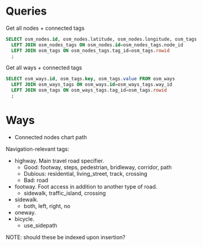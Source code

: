 # Queries

Get all nodes + connected tags
```sql
SELECT osm_nodes.id, osm_nodes.latitude, osm_nodes.longitude, osm_tags.key, osm_tags.value, FROM osm_nodes
  LEFT JOIN osm_nodes_tags ON osm_nodes.id=osm_nodes_tags.node_id
  LEFT JOIN osm_tags ON osm_nodes_tags.tag_id=osm_tags.rowid
  ;
```

Get all ways + connected tags
```sql
SELECT osm_ways.id, osm_tags.key, osm_tags.value FROM osm_ways
  LEFT JOIN osm_ways_tags ON osm_ways.id=osm_ways_tags.way_id
  LEFT JOIN osm_tags ON osm_ways_tags.tag_id=osm_tags.rowid
  ;
```

# Ways

- Connected nodes chart path

Navigation-relevant tags:

- highway. Main travel road specifier.
  - Good: footway, steps, pedestrian, bridleway, corridor, path 
  - Dubious: residential, living_street, track, crossing
  - Bad: road
- footway. Foot access in addition to another type of road.
  - sidewalk, traffic_island, crossing
- sidewalk.
  - both, left, right, no
- oneway.
- bicycle. 
  - use_sidepath

NOTE: should these be indexed upon insertion?
